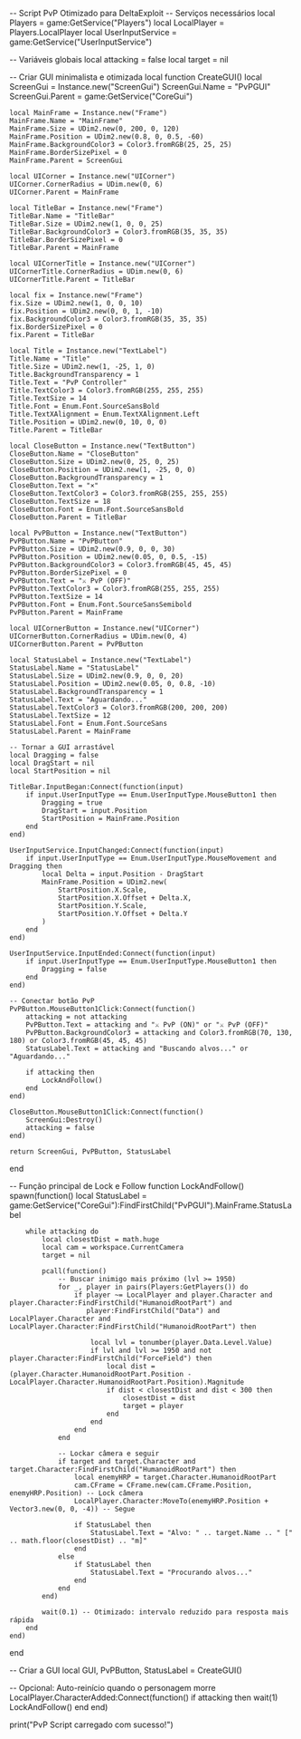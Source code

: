 -- Script PvP Otimizado para DeltaExploit
-- Serviços necessários
local Players = game:GetService("Players")
local LocalPlayer = Players.LocalPlayer
local UserInputService = game:GetService("UserInputService")

-- Variáveis globais
local attacking = false
local target = nil

-- Criar GUI minimalista e otimizada
local function CreateGUI()
    local ScreenGui = Instance.new("ScreenGui")
    ScreenGui.Name = "PvPGUI"
    ScreenGui.Parent = game:GetService("CoreGui")
    
    local MainFrame = Instance.new("Frame")
    MainFrame.Name = "MainFrame"
    MainFrame.Size = UDim2.new(0, 200, 0, 120)
    MainFrame.Position = UDim2.new(0.8, 0, 0.5, -60)
    MainFrame.BackgroundColor3 = Color3.fromRGB(25, 25, 25)
    MainFrame.BorderSizePixel = 0
    MainFrame.Parent = ScreenGui
    
    local UICorner = Instance.new("UICorner")
    UICorner.CornerRadius = UDim.new(0, 6)
    UICorner.Parent = MainFrame
    
    local TitleBar = Instance.new("Frame")
    TitleBar.Name = "TitleBar"
    TitleBar.Size = UDim2.new(1, 0, 0, 25)
    TitleBar.BackgroundColor3 = Color3.fromRGB(35, 35, 35)
    TitleBar.BorderSizePixel = 0
    TitleBar.Parent = MainFrame
    
    local UICornerTitle = Instance.new("UICorner")
    UICornerTitle.CornerRadius = UDim.new(0, 6)
    UICornerTitle.Parent = TitleBar
    
    local fix = Instance.new("Frame")
    fix.Size = UDim2.new(1, 0, 0, 10)
    fix.Position = UDim2.new(0, 0, 1, -10)
    fix.BackgroundColor3 = Color3.fromRGB(35, 35, 35)
    fix.BorderSizePixel = 0
    fix.Parent = TitleBar
    
    local Title = Instance.new("TextLabel")
    Title.Name = "Title"
    Title.Size = UDim2.new(1, -25, 1, 0)
    Title.BackgroundTransparency = 1
    Title.Text = "PvP Controller"
    Title.TextColor3 = Color3.fromRGB(255, 255, 255)
    Title.TextSize = 14
    Title.Font = Enum.Font.SourceSansBold
    Title.TextXAlignment = Enum.TextXAlignment.Left
    Title.Position = UDim2.new(0, 10, 0, 0)
    Title.Parent = TitleBar
    
    local CloseButton = Instance.new("TextButton")
    CloseButton.Name = "CloseButton"
    CloseButton.Size = UDim2.new(0, 25, 0, 25)
    CloseButton.Position = UDim2.new(1, -25, 0, 0)
    CloseButton.BackgroundTransparency = 1
    CloseButton.Text = "×"
    CloseButton.TextColor3 = Color3.fromRGB(255, 255, 255)
    CloseButton.TextSize = 18
    CloseButton.Font = Enum.Font.SourceSansBold
    CloseButton.Parent = TitleBar
    
    local PvPButton = Instance.new("TextButton")
    PvPButton.Name = "PvPButton"
    PvPButton.Size = UDim2.new(0.9, 0, 0, 30)
    PvPButton.Position = UDim2.new(0.05, 0, 0.5, -15)
    PvPButton.BackgroundColor3 = Color3.fromRGB(45, 45, 45)
    PvPButton.BorderSizePixel = 0
    PvPButton.Text = "⚔️ PvP (OFF)"
    PvPButton.TextColor3 = Color3.fromRGB(255, 255, 255)
    PvPButton.TextSize = 14
    PvPButton.Font = Enum.Font.SourceSansSemibold
    PvPButton.Parent = MainFrame
    
    local UICornerButton = Instance.new("UICorner")
    UICornerButton.CornerRadius = UDim.new(0, 4)
    UICornerButton.Parent = PvPButton
    
    local StatusLabel = Instance.new("TextLabel")
    StatusLabel.Name = "StatusLabel"
    StatusLabel.Size = UDim2.new(0.9, 0, 0, 20)
    StatusLabel.Position = UDim2.new(0.05, 0, 0.8, -10)
    StatusLabel.BackgroundTransparency = 1
    StatusLabel.Text = "Aguardando..."
    StatusLabel.TextColor3 = Color3.fromRGB(200, 200, 200)
    StatusLabel.TextSize = 12
    StatusLabel.Font = Enum.Font.SourceSans
    StatusLabel.Parent = MainFrame
    
    -- Tornar a GUI arrastável
    local Dragging = false
    local DragStart = nil
    local StartPosition = nil
    
    TitleBar.InputBegan:Connect(function(input)
        if input.UserInputType == Enum.UserInputType.MouseButton1 then
            Dragging = true
            DragStart = input.Position
            StartPosition = MainFrame.Position
        end
    end)
    
    UserInputService.InputChanged:Connect(function(input)
        if input.UserInputType == Enum.UserInputType.MouseMovement and Dragging then
            local Delta = input.Position - DragStart
            MainFrame.Position = UDim2.new(
                StartPosition.X.Scale, 
                StartPosition.X.Offset + Delta.X,
                StartPosition.Y.Scale, 
                StartPosition.Y.Offset + Delta.Y
            )
        end
    end)
    
    UserInputService.InputEnded:Connect(function(input)
        if input.UserInputType == Enum.UserInputType.MouseButton1 then
            Dragging = false
        end
    end)
    
    -- Conectar botão PvP
    PvPButton.MouseButton1Click:Connect(function()
        attacking = not attacking
        PvPButton.Text = attacking and "⚔️ PvP (ON)" or "⚔️ PvP (OFF)"
        PvPButton.BackgroundColor3 = attacking and Color3.fromRGB(70, 130, 180) or Color3.fromRGB(45, 45, 45)
        StatusLabel.Text = attacking and "Buscando alvos..." or "Aguardando..."
        
        if attacking then 
            LockAndFollow() 
        end
    end)
    
    CloseButton.MouseButton1Click:Connect(function()
        ScreenGui:Destroy()
        attacking = false
    end)
    
    return ScreenGui, PvPButton, StatusLabel
end

-- Função principal de Lock e Follow
function LockAndFollow()
    spawn(function()
        local StatusLabel = game:GetService("CoreGui"):FindFirstChild("PvPGUI").MainFrame.StatusLabel
        
        while attacking do
            local closestDist = math.huge
            local cam = workspace.CurrentCamera
            target = nil
            
            pcall(function()
                -- Buscar inimigo mais próximo (lvl >= 1950)
                for _, player in pairs(Players:GetPlayers()) do
                    if player ~= LocalPlayer and player.Character and player.Character:FindFirstChild("HumanoidRootPart") and 
                       player:FindFirstChild("Data") and LocalPlayer.Character and LocalPlayer.Character:FindFirstChild("HumanoidRootPart") then
                        
                        local lvl = tonumber(player.Data.Level.Value)
                        if lvl and lvl >= 1950 and not player.Character:FindFirstChild("ForceField") then
                            local dist = (player.Character.HumanoidRootPart.Position - LocalPlayer.Character.HumanoidRootPart.Position).Magnitude
                            if dist < closestDist and dist < 300 then
                                closestDist = dist
                                target = player
                            end
                        end
                    end
                end
                
                -- Lockar câmera e seguir
                if target and target.Character and target.Character:FindFirstChild("HumanoidRootPart") then
                    local enemyHRP = target.Character.HumanoidRootPart
                    cam.CFrame = CFrame.new(cam.CFrame.Position, enemyHRP.Position) -- Lock câmera
                    LocalPlayer.Character:MoveTo(enemyHRP.Position + Vector3.new(0, 0, -4)) -- Segue
                    
                    if StatusLabel then
                        StatusLabel.Text = "Alvo: " .. target.Name .. " [" .. math.floor(closestDist) .. "m]"
                    end
                else
                    if StatusLabel then
                        StatusLabel.Text = "Procurando alvos..."
                    end
                end
            end)
            
            wait(0.1) -- Otimizado: intervalo reduzido para resposta mais rápida
        end
    end)
end

-- Criar a GUI
local GUI, PvPButton, StatusLabel = CreateGUI()

-- Opcional: Auto-reinício quando o personagem morre
LocalPlayer.CharacterAdded:Connect(function()
    if attacking then
        wait(1)
        LockAndFollow()
    end
end)

print("PvP Script carregado com sucesso!")
